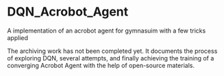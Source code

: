 # DQN_Acrobot_Agent
A implementation of an acrobot agent for gymnasuim with a few tricks applied

The archiving work has not been completed yet. It documents the process of exploring DQN, several attempts, and finally achieving the training of a converging Acrobot Agent with the help of open-source materials.
